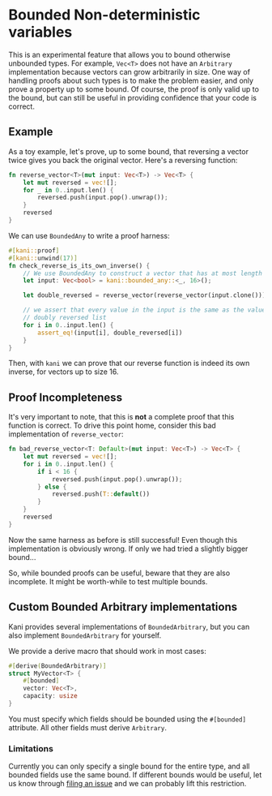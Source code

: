 # Bounded Non-deterministic variables

This is an experimental feature that allows you to bound otherwise unbounded types. For example, `Vec<T>` does not have an `Arbitrary` implementation because vectors can grow arbitrarily in size. One way of handling proofs about such types is to make the problem easier, and only prove a property up to some bound. Of course, the proof is only valid up to the bound, but can still be useful in providing confidence that your code is correct.

## Example

As a toy example, let's prove, up to some bound, that reversing a vector twice gives you back the original vector. Here's a reversing function:

```rust
fn reverse_vector<T>(mut input: Vec<T>) -> Vec<T> {
    let mut reversed = vec![];
    for _ in 0..input.len() {
        reversed.push(input.pop().unwrap());
    }
    reversed
}
```

We can use `BoundedAny` to write a proof harness:

```rust
#[kani::proof]
#[kani::unwind(17)]
fn check_reverse_is_its_own_inverse() {
    // We use BoundedAny to construct a vector that has at most length 16
    let input: Vec<bool> = kani::bounded_any::<_, 16>();

    let double_reversed = reverse_vector(reverse_vector(input.clone()));

    // we assert that every value in the input is the same as the value in the
    // doubly reversed list
    for i in 0..input.len() {
        assert_eq!(input[i], double_reversed[i])
    }
}
```

Then, with `kani` we can prove that our reverse function is indeed its own inverse, for vectors up to size 16.

## Proof Incompleteness

It's very important to note, that this is **not** a complete proof that this function is correct. To drive this point home, consider this bad implementation of `reverse_vector`:

```rust
fn bad_reverse_vector<T: Default>(mut input: Vec<T>) -> Vec<T> {
    let mut reversed = vec![];
    for i in 0..input.len() {
        if i < 16 {
            reversed.push(input.pop().unwrap());
        } else {
            reversed.push(T::default())
        }
    }
    reversed
}
```

Now the same harness as before is still successful! Even though this implementation is obviously wrong. If only we had tried a slightly bigger bound...

So, while bounded proofs can be useful, beware that they are also incomplete. It might be worth-while to test multiple bounds.

## Custom Bounded Arbitrary implementations

Kani provides several implementations of `BoundedArbitrary`, but you can also implement `BoundedArbitrary` for yourself.

We provide a derive macro that should work in most cases:

```rust
#[derive(BoundedArbitrary)]
struct MyVector<T> {
    #[bounded]
    vector: Vec<T>,
    capacity: usize
}
```

You must specify which fields should be bounded using the `#[bounded]` attribute. All other fields must derive `Arbitrary`.

### Limitations

Currently you can only specify a single bound for the entire type, and all bounded fields use the same bound. If different bounds would be useful, let us know through [filing an issue](https://github.com/model-checking/kani/issues/new/choose) and we can probably lift this restriction.
